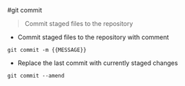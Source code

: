 #git commit

>Commit staged files to the repository

- Commit staged files to the repository with comment

`git commit -m {{MESSAGE}}`

- Replace the last commit with currently staged changes

`git commit --amend`